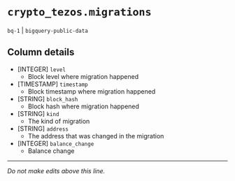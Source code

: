 # `crypto_tezos.migrations`
`bq-1` | `bigquery-public-data`

## Column details
* [INTEGER]   `level`
  - Block level where migration happened
* [TIMESTAMP] `timestamp`
  - Block timestamp where migration happened
* [STRING]    `block_hash`
  - Block hash where migration happened
* [STRING]    `kind`
  - The kind of migration
* [STRING]    `address`
  - The address that was changed in the migration
* [INTEGER]   `balance_change`
  - Balance change

-------------------------------------------------------------------------------
*Do not make edits above this line.*
